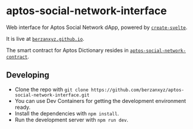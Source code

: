 # aptos-social-network-interface

Web interface for Aptos Social Network dApp, powered by [`create-svelte`](https://github.com/sveltejs/kit/tree/master/packages/create-svelte).

It is live at [`berzanxyz.github.io`](https://berzanxyz.github.io/aptos-social-network-interface).

The smart contract for Aptos Dictionary resides in [`aptos-social-network-contract`](https://github.com/berzanxyz/aptos-social-network-contract).

## Developing

- Clone the repo with `git clone https://github.com/berzanxyz/aptos-social-network-interface.git`
- You can use Dev Containers for getting the development environment ready.
- Install the dependencies with `npm install`.
- Run the development server with `npm run dev`.
